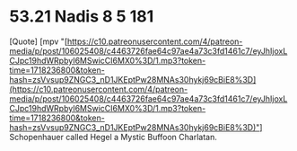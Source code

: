 # 53.21 Nadis 8 5 181

[Quote] [mpv "[https://c10.patreonusercontent.com/4/patreon-media/p/post/106025408/c4463726fae64c97ae4a73c3fd1461c7/eyJhIjoxLCJpc19hdWRpbyI6MSwicCI6MX0%3D/1.mp3?token-time=1718236800&token-hash=zsVvsup9ZNGC3_nD1JKEptPw28MNAs30hykj69cBiE8%3D](https://c10.patreonusercontent.com/4/patreon-media/p/post/106025408/c4463726fae64c97ae4a73c3fd1461c7/eyJhIjoxLCJpc19hdWRpbyI6MSwicCI6MX0%3D/1.mp3?token-time=1718236800&token-hash=zsVvsup9ZNGC3_nD1JKEptPw28MNAs30hykj69cBiE8%3D)"] Schopenhauer called Hegel a Mystic Buffoon Charlatan.
